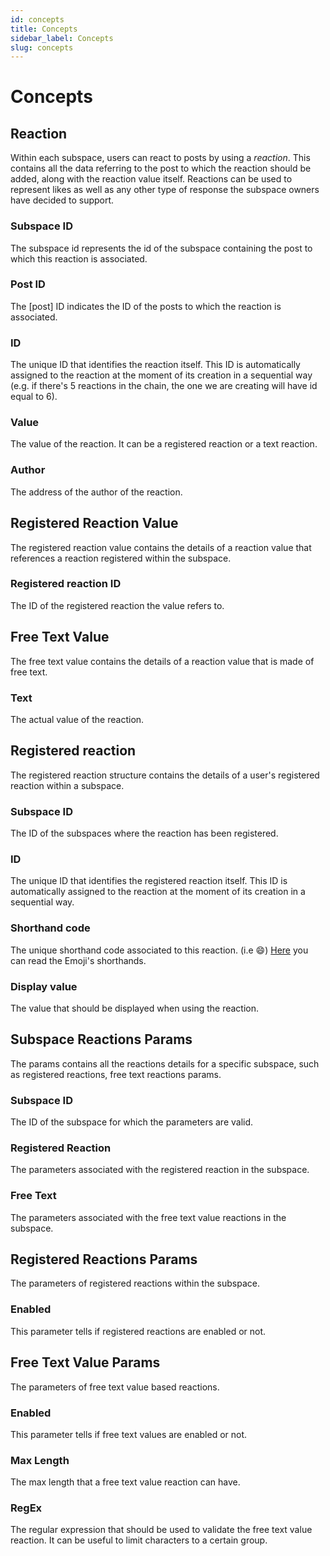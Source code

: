 ```yaml
---
id: concepts
title: Concepts
sidebar_label: Concepts
slug: concepts
---
```


# Concepts 

## Reaction
Within each subspace, users can react to posts by using a _reaction_. This contains all the data referring to the post to which the reaction should be added, along with the reaction value itself. Reactions can be used to represent likes as well as any other type of response the subspace owners have decided to support. 

### Subspace ID
The subspace id represents the id of the subspace containing the post to which this reaction is associated.

### Post ID
The [post] ID indicates the ID of the posts to which the reaction is associated.

### ID
The unique ID that identifies the reaction itself. This ID is automatically assigned to the reaction at the moment of its
creation in a sequential way (e.g. if there's 5 reactions in the chain, the one we are creating will have id equal to 6).

### Value
The value of the reaction. It can be a registered reaction or a text reaction.

### Author
The address of the author of the reaction.

## Registered Reaction Value
The registered reaction value contains the details of a reaction value that references
a reaction registered within the subspace.

### Registered reaction ID
The ID of the registered reaction the value refers to.

## Free Text Value
The free text value contains the details of a reaction value that is made of free text.

### Text
The actual value of the reaction.

## Registered reaction
The registered reaction structure contains the details of a user's registered reaction within
a subspace.

### Subspace ID
The ID of the subspaces where the reaction has been registered.

### ID 
The unique ID that identifies the registered reaction itself. This ID is automatically assigned to the reaction at the moment of its
creation in a sequential way.

### Shorthand code
The unique shorthand code associated to this reaction. (i.e :smile:)
[Here](https://emojipedia.org/shortcodes/) you can read the Emoji's shorthands.

### Display value
The value that should be displayed when using the reaction.

## Subspace Reactions Params
The params contains all the reactions details for a specific subspace, such as registered reactions,
free text reactions params.

### Subspace ID
The ID of the subspace for which the parameters are valid.

### Registered Reaction
The parameters associated with the registered reaction in the subspace.

### Free Text 
The parameters associated with the free text value reactions in the subspace.

## Registered Reactions Params
The parameters of registered reactions within the subspace.

### Enabled
This parameter tells if registered reactions are enabled or not.

## Free Text Value Params
The parameters of free text value based reactions.

### Enabled
This parameter tells if free text values are enabled or not.

### Max Length
The max length that a free text value reaction can have.

### RegEx
The regular expression that should be used to validate the free text value reaction.
It can be useful to limit characters to a certain group.

